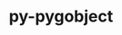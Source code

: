 ---
title: "py-pygobject"
layout: cache
categories: [package, develop]
meta: {"versions": ["3.46.0"], "compilers": ["gcc@=11.4.0"], "oss": ["ubuntu22.04"], "platforms": ["linux"], "targets": ["x86_64_v3"], "stacks": ["e4s", "root"], "num_specs": 11, "num_specs_by_stack": {"e4s": 11, "root": 11}}
spec_details: [{"hash": "yoqntifmhtuhqaiqmwyjwwiqcsvohfjt", "compiler": "gcc@=11.4.0", "versions": ["3.46.0"], "os": "ubuntu22.04", "platform": "linux", "target": "x86_64_v3", "variants": ["build_system=python_pip"], "stacks": ["e4s", "root"], "size": "-", "tarball": "https://binaries.spack.io/develop/build_cache/linux-ubuntu22.04-x86_64_v3/gcc-11.4.0/py-pygobject-3.46.0/linux-ubuntu22.04-x86_64_v3-gcc-11.4.0-py-pygobject-3.46.0-yoqntifmhtuhqaiqmwyjwwiqcsvohfjt.spack"}, {"hash": "m3va7252teawwz5u5wbe6sfybmot5xxx", "compiler": "gcc@=11.4.0", "versions": ["3.46.0"], "os": "ubuntu22.04", "platform": "linux", "target": "x86_64_v3", "variants": ["build_system=python_pip"], "stacks": ["e4s", "root"], "size": "-", "tarball": "https://binaries.spack.io/develop/build_cache/linux-ubuntu22.04-x86_64_v3/gcc-11.4.0/py-pygobject-3.46.0/linux-ubuntu22.04-x86_64_v3-gcc-11.4.0-py-pygobject-3.46.0-m3va7252teawwz5u5wbe6sfybmot5xxx.spack"}, {"hash": "ccl5pxebad6gykvivf5o6ozcwuamkmkl", "compiler": "gcc@=11.4.0", "versions": ["3.46.0"], "os": "ubuntu22.04", "platform": "linux", "target": "x86_64_v3", "variants": ["build_system=python_pip"], "stacks": ["e4s", "root"], "size": "-", "tarball": "https://binaries.spack.io/develop/build_cache/linux-ubuntu22.04-x86_64_v3/gcc-11.4.0/py-pygobject-3.46.0/linux-ubuntu22.04-x86_64_v3-gcc-11.4.0-py-pygobject-3.46.0-ccl5pxebad6gykvivf5o6ozcwuamkmkl.spack"}, {"hash": "ualxqlq47g267r5hroxcqv3na67fsemv", "compiler": "gcc@=11.4.0", "versions": ["3.46.0"], "os": "ubuntu22.04", "platform": "linux", "target": "x86_64_v3", "variants": ["build_system=python_pip"], "stacks": ["e4s", "root"], "size": "-", "tarball": "https://binaries.spack.io/develop/build_cache/linux-ubuntu22.04-x86_64_v3/gcc-11.4.0/py-pygobject-3.46.0/linux-ubuntu22.04-x86_64_v3-gcc-11.4.0-py-pygobject-3.46.0-ualxqlq47g267r5hroxcqv3na67fsemv.spack"}, {"hash": "upevusdwjhxxn6muihbk37g43ppookkj", "compiler": "gcc@=11.4.0", "versions": ["3.46.0"], "os": "ubuntu22.04", "platform": "linux", "target": "x86_64_v3", "variants": ["build_system=python_pip"], "stacks": ["e4s", "root"], "size": "-", "tarball": "https://binaries.spack.io/develop/build_cache/linux-ubuntu22.04-x86_64_v3/gcc-11.4.0/py-pygobject-3.46.0/linux-ubuntu22.04-x86_64_v3-gcc-11.4.0-py-pygobject-3.46.0-upevusdwjhxxn6muihbk37g43ppookkj.spack"}, {"hash": "thghbp2pjq7sghsbhwubbiopeppyfd3q", "compiler": "gcc@=11.4.0", "versions": ["3.46.0"], "os": "ubuntu22.04", "platform": "linux", "target": "x86_64_v3", "variants": ["build_system=python_pip"], "stacks": ["e4s", "root"], "size": "-", "tarball": "https://binaries.spack.io/develop/build_cache/linux-ubuntu22.04-x86_64_v3/gcc-11.4.0/py-pygobject-3.46.0/linux-ubuntu22.04-x86_64_v3-gcc-11.4.0-py-pygobject-3.46.0-thghbp2pjq7sghsbhwubbiopeppyfd3q.spack"}, {"hash": "rbqff7zvpbwl4dzgqffdqabjshn72f6v", "compiler": "gcc@=11.4.0", "versions": ["3.46.0"], "os": "ubuntu22.04", "platform": "linux", "target": "x86_64_v3", "variants": ["build_system=python_pip"], "stacks": ["e4s", "root"], "size": "-", "tarball": "https://binaries.spack.io/develop/build_cache/linux-ubuntu22.04-x86_64_v3/gcc-11.4.0/py-pygobject-3.46.0/linux-ubuntu22.04-x86_64_v3-gcc-11.4.0-py-pygobject-3.46.0-rbqff7zvpbwl4dzgqffdqabjshn72f6v.spack"}, {"hash": "hfvg7sb463oxiacrailneasztjph52vb", "compiler": "gcc@=11.4.0", "versions": ["3.46.0"], "os": "ubuntu22.04", "platform": "linux", "target": "x86_64_v3", "variants": ["build_system=python_pip"], "stacks": ["e4s", "root"], "size": "-", "tarball": "https://binaries.spack.io/develop/build_cache/linux-ubuntu22.04-x86_64_v3/gcc-11.4.0/py-pygobject-3.46.0/linux-ubuntu22.04-x86_64_v3-gcc-11.4.0-py-pygobject-3.46.0-hfvg7sb463oxiacrailneasztjph52vb.spack"}, {"hash": "cgev772rcnwb74d7a2psgseti3djnkay", "compiler": "gcc@=11.4.0", "versions": ["3.46.0"], "os": "ubuntu22.04", "platform": "linux", "target": "x86_64_v3", "variants": ["build_system=python_pip"], "stacks": ["e4s", "root"], "size": "-", "tarball": "https://binaries.spack.io/develop/build_cache/linux-ubuntu22.04-x86_64_v3/gcc-11.4.0/py-pygobject-3.46.0/linux-ubuntu22.04-x86_64_v3-gcc-11.4.0-py-pygobject-3.46.0-cgev772rcnwb74d7a2psgseti3djnkay.spack"}, {"hash": "awvbuanty5oggzro5d5umkihx5ihk6bx", "compiler": "gcc@=11.4.0", "versions": ["3.46.0"], "os": "ubuntu22.04", "platform": "linux", "target": "x86_64_v3", "variants": ["build_system=python_pip"], "stacks": ["e4s", "root"], "size": "-", "tarball": "https://binaries.spack.io/develop/build_cache/linux-ubuntu22.04-x86_64_v3/gcc-11.4.0/py-pygobject-3.46.0/linux-ubuntu22.04-x86_64_v3-gcc-11.4.0-py-pygobject-3.46.0-awvbuanty5oggzro5d5umkihx5ihk6bx.spack"}, {"hash": "4sonpae7ixri532mxh44rzu33egcbufs", "compiler": "gcc@=11.4.0", "versions": ["3.46.0"], "os": "ubuntu22.04", "platform": "linux", "target": "x86_64_v3", "variants": ["build_system=python_pip"], "stacks": ["e4s", "root"], "size": "-", "tarball": "https://binaries.spack.io/develop/build_cache/linux-ubuntu22.04-x86_64_v3/gcc-11.4.0/py-pygobject-3.46.0/linux-ubuntu22.04-x86_64_v3-gcc-11.4.0-py-pygobject-3.46.0-4sonpae7ixri532mxh44rzu33egcbufs.spack"}]
---